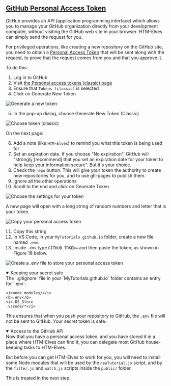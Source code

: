 <!-- GitHub Token -->
<section
  id="github-token"
  aria-labelledby="github-token"
  data-item="Personal Access Token"
>
  <h2><a href="#github-token">GitHub Personal Access Token</a></h2>
  
GitHub provides an API (application programming interface) which allows you to manage your GitHub organization directly from your development computer, without visiting the GitHub web site in your browser. HTM-Elves can simply send the request for you.

For privileged operations, like creating a new repository on the GitHub site, you need to obtain a [Personal Access Token](https://docs.github.com/en/authentication/keeping-your-account-and-data-secure/managing-your-personal-access-tokens) that will be sent along with the request, to prove that the request comes from you and that you approve it.

To do this:

1. Log in to GitHub
2. Visit [the Personal access tokens (classic) page](https://github.com/settings/tokens)
3. Ensure that `Tokens (classic)` is selected
4. Click on Generate New Token

![Generate a new token](images/GenerateToken.webp)

5. In the pop-up dialog, choose Generate New Token (Classic)

![Choose token (classic)](images/ClassicToken.webp)

On the next page:

6. Add a note (like `HTM-Elves`) to remind you what this token is being used for
7. Set an expiration date. If you choose "No expiration", GitHub will "strongly [recommend] that you set an expiration date for your token to help keep your information secure". But it's your choice.
8. Check the `repo` button. This will give your token the authority to create new repositories for you, and to use gh-pages to publish them.
9. Ignore all the other operations
10. Scroll to the end and click on Generate Token

![Choose the settings for your token](images/SelectScopes.webp)

A new page will open with a long string of random numbers and letter that is your token.

![Copy your personal access token](images/CopyToken.webp)

11. Copy this string
12. In VS Code, in your `MyTutorials.github.io` folder, create a new file named `.env`.
13. Inside `.env` type `GITHUB_TOKEN=` and then paste the token, as shown in Figure 18 below.

![Create a `.env` file to store your personal access token](images/dotenv.webp)

<details class="note" open>
<summary>Keeping your secret safe</summary>
The `.gitignore` file in your `MyTutorials.github.io` folder contains an entry for `.env`:

```md-#
<i>node_modules/</i>
<b>.env</b>
<i>.DS_Store
.vscode/*</i>
```

This ensures that when you push your repository to GitHub, the `.env` file will not be sent to GitHub. Your secret token is safe.

</details>
<details class="pivot" open>
<summary>Access to the GitHub API</summary>
Now that you have a personal access token, and you have stored it in a place where HTM-Elves can find it, you can delegate most GitHub house-keeping tasks to HTM-Elves.

But before you can get HTM-Elves to work for you, you will need to install some Node modules that will be used by the `newTutorial.js` script, and by the `filter.js` and `watch.js` scripts inside the `public/` folder.

This is treated in the next step.

</details>
</section>